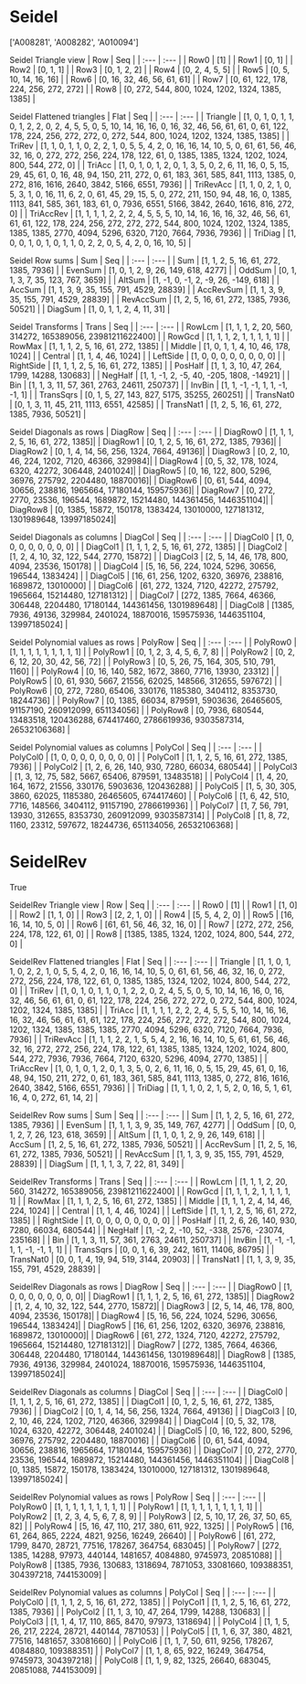 # Seidel
['A008281', 'A008282', 'A010094']

Seidel Triangle view
|  Row   |  Seq   |
| :---   |  :---  |
| Row0 | [1] |
| Row1 | [0, 1] |
| Row2 | [0, 1, 1] |
| Row3 | [0, 1, 2, 2] |
| Row4 | [0, 2, 4, 5, 5] |
| Row5 | [0, 5, 10, 14, 16, 16] |
| Row6 | [0, 16, 32, 46, 56, 61, 61] |
| Row7 | [0, 61, 122, 178, 224, 256, 272, 272] |
| Row8 | [0, 272, 544, 800, 1024, 1202, 1324, 1385, 1385] |

Seidel Flattened triangles
| Flat      |  Seq  |
| :---      | :---  |
| Triangle  | [1, 0, 1, 0, 1, 1, 0, 1, 2, 2, 0, 2, 4, 5, 5, 0, 5, 10, 14, 16, 16, 0, 16, 32, 46, 56, 61, 61, 0, 61, 122, 178, 224, 256, 272, 272, 0, 272, 544, 800, 1024, 1202, 1324, 1385, 1385] |
| TriRev    | [1, 1, 0, 1, 1, 0, 2, 2, 1, 0, 5, 5, 4, 2, 0, 16, 16, 14, 10, 5, 0, 61, 61, 56, 46, 32, 16, 0, 272, 272, 256, 224, 178, 122, 61, 0, 1385, 1385, 1324, 1202, 1024, 800, 544, 272, 0] |
| TriAcc    | [1, 0, 1, 0, 1, 2, 0, 1, 3, 5, 0, 2, 6, 11, 16, 0, 5, 15, 29, 45, 61, 0, 16, 48, 94, 150, 211, 272, 0, 61, 183, 361, 585, 841, 1113, 1385, 0, 272, 816, 1616, 2640, 3842, 5166, 6551, 7936] |
| TriRevAcc | [1, 1, 0, 2, 1, 0, 5, 3, 1, 0, 16, 11, 6, 2, 0, 61, 45, 29, 15, 5, 0, 272, 211, 150, 94, 48, 16, 0, 1385, 1113, 841, 585, 361, 183, 61, 0, 7936, 6551, 5166, 3842, 2640, 1616, 816, 272, 0] |
| TriAccRev | [1, 1, 1, 1, 2, 2, 2, 4, 5, 5, 5, 10, 14, 16, 16, 16, 32, 46, 56, 61, 61, 61, 122, 178, 224, 256, 272, 272, 272, 544, 800, 1024, 1202, 1324, 1385, 1385, 1385, 2770, 4094, 5296, 6320, 7120, 7664, 7936, 7936] |
| TriDiag   | [1, 0, 0, 1, 0, 1, 0, 1, 1, 0, 2, 2, 0, 5, 4, 2, 0, 16, 10, 5] |

Seidel Row sums
| Sum       |   Seq  |
| :---      |  :---  |
| Sum       | [1, 1, 2, 5, 16, 61, 272, 1385, 7936] |
| EvenSum   | [1, 0, 1, 2, 9, 26, 149, 618, 4277] |
| OddSum    | [0, 1, 1, 3, 7, 35, 123, 767, 3659] |
| AltSum    | [1, -1, 0, -1, 2, -9, 26, -149, 618] |
| AccSum    | [1, 1, 3, 9, 35, 155, 791, 4529, 28839] |
| AccRevSum | [1, 1, 3, 9, 35, 155, 791, 4529, 28839] |
| RevAccSum | [1, 2, 5, 16, 61, 272, 1385, 7936, 50521] |
| DiagSum   | [1, 0, 1, 1, 2, 4, 11, 31] |

Seidel Transforms
| Trans     |   Seq  |
| :---      |  :---  |
| RowLcm    | [1, 1, 1, 2, 20, 560, 314272, 165389056, 23981211622400] |
| RowGcd    | [1, 1, 1, 2, 1, 1, 1, 1, 1] |
| RowMax    | [1, 1, 1, 2, 5, 16, 61, 272, 1385] |
| Middle    | [1, 0, 1, 1, 4, 10, 46, 178, 1024] |
| Central   | [1, 1, 4, 46, 1024] |
| LeftSide  | [1, 0, 0, 0, 0, 0, 0, 0, 0] |
| RightSide | [1, 1, 1, 2, 5, 16, 61, 272, 1385] |
| PosHalf   | [1, 1, 3, 10, 47, 264, 1799, 14288, 130683] |
| NegHalf   | [1, 1, -1, 2, -5, 40, -205, 1808, -14921] |
| Bin       | [1, 1, 3, 11, 57, 361, 2763, 24611, 250737] |
| InvBin    | [1, 1, -1, -1, 1, 1, -1, -1, 1] |
| TransSqrs | [0, 1, 5, 27, 143, 827, 5175, 35255, 260251] |
| TransNat0 | [0, 1, 3, 11, 45, 211, 1113, 6551, 42585] |
| TransNat1 | [1, 2, 5, 16, 61, 272, 1385, 7936, 50521] |

Seidel Diagonals as rows
| DiagRow  |   Seq  |
| :---     |  :---  |
| DiagRow0 | [1, 1, 1, 2, 5, 16, 61, 272, 1385]|
| DiagRow1 | [0, 1, 2, 5, 16, 61, 272, 1385, 7936]|
| DiagRow2 | [0, 1, 4, 14, 56, 256, 1324, 7664, 49136]|
| DiagRow3 | [0, 2, 10, 46, 224, 1202, 7120, 46366, 329984]|
| DiagRow4 | [0, 5, 32, 178, 1024, 6320, 42272, 306448, 2401024]|
| DiagRow5 | [0, 16, 122, 800, 5296, 36976, 275792, 2204480, 18870016]|
| DiagRow6 | [0, 61, 544, 4094, 30656, 238816, 1965664, 17180144, 159575936]|
| DiagRow7 | [0, 272, 2770, 23536, 196544, 1689872, 15214480, 144361456, 1446351104]|
| DiagRow8 | [0, 1385, 15872, 150178, 1383424, 13010000, 127181312, 1301989648, 13997185024]|

Seidel Diagonals as columns
| DiagCol  |   Seq  |
| :---     |  :---  |
| DiagCol0 | [1, 0, 0, 0, 0, 0, 0, 0, 0] |
| DiagCol1 | [1, 1, 1, 2, 5, 16, 61, 272, 1385] |
| DiagCol2 | [1, 2, 4, 10, 32, 122, 544, 2770, 15872] |
| DiagCol3 | [2, 5, 14, 46, 178, 800, 4094, 23536, 150178] |
| DiagCol4 | [5, 16, 56, 224, 1024, 5296, 30656, 196544, 1383424] |
| DiagCol5 | [16, 61, 256, 1202, 6320, 36976, 238816, 1689872, 13010000] |
| DiagCol6 | [61, 272, 1324, 7120, 42272, 275792, 1965664, 15214480, 127181312] |
| DiagCol7 | [272, 1385, 7664, 46366, 306448, 2204480, 17180144, 144361456, 1301989648] |
| DiagCol8 | [1385, 7936, 49136, 329984, 2401024, 18870016, 159575936, 1446351104, 13997185024] |

Seidel Polynomial values as rows
| PolyRow  |   Seq  |
| :---     |  :---  |
| PolyRow0 | [1, 1, 1, 1, 1, 1, 1, 1, 1] |
| PolyRow1 | [0, 1, 2, 3, 4, 5, 6, 7, 8] |
| PolyRow2 | [0, 2, 6, 12, 20, 30, 42, 56, 72] |
| PolyRow3 | [0, 5, 26, 75, 164, 305, 510, 791, 1160] |
| PolyRow4 | [0, 16, 140, 582, 1672, 3860, 7716, 13930, 23312] |
| PolyRow5 | [0, 61, 930, 5667, 21556, 62025, 148566, 312655, 597672] |
| PolyRow6 | [0, 272, 7280, 65406, 330176, 1185380, 3404112, 8353730, 18244736] |
| PolyRow7 | [0, 1385, 66034, 879591, 5903636, 26465605, 91157190, 260912099, 651134056] |
| PolyRow8 | [0, 7936, 680544, 13483518, 120436288, 674417460, 2786619936, 9303587314, 26532106368] |

Seidel Polynomial values as columns
| PolyCol  |   Seq  |
| :---     |  :---  |
| PolyCol0 | [1, 0, 0, 0, 0, 0, 0, 0, 0] |
| PolyCol1 | [1, 1, 2, 5, 16, 61, 272, 1385, 7936] |
| PolyCol2 | [1, 2, 6, 26, 140, 930, 7280, 66034, 680544] |
| PolyCol3 | [1, 3, 12, 75, 582, 5667, 65406, 879591, 13483518] |
| PolyCol4 | [1, 4, 20, 164, 1672, 21556, 330176, 5903636, 120436288] |
| PolyCol5 | [1, 5, 30, 305, 3860, 62025, 1185380, 26465605, 674417460] |
| PolyCol6 | [1, 6, 42, 510, 7716, 148566, 3404112, 91157190, 2786619936] |
| PolyCol7 | [1, 7, 56, 791, 13930, 312655, 8353730, 260912099, 9303587314] |
| PolyCol8 | [1, 8, 72, 1160, 23312, 597672, 18244736, 651134056, 26532106368] |

# SeidelRev
True

SeidelRev Triangle view
|  Row   |  Seq   |
| :---   |  :---  |
| Row0 | [1] |
| Row1 | [1, 0] |
| Row2 | [1, 1, 0] |
| Row3 | [2, 2, 1, 0] |
| Row4 | [5, 5, 4, 2, 0] |
| Row5 | [16, 16, 14, 10, 5, 0] |
| Row6 | [61, 61, 56, 46, 32, 16, 0] |
| Row7 | [272, 272, 256, 224, 178, 122, 61, 0] |
| Row8 | [1385, 1385, 1324, 1202, 1024, 800, 544, 272, 0] |

SeidelRev Flattened triangles
| Flat      |  Seq  |
| :---      | :---  |
| Triangle  | [1, 1, 0, 1, 1, 0, 2, 2, 1, 0, 5, 5, 4, 2, 0, 16, 16, 14, 10, 5, 0, 61, 61, 56, 46, 32, 16, 0, 272, 272, 256, 224, 178, 122, 61, 0, 1385, 1385, 1324, 1202, 1024, 800, 544, 272, 0] |
| TriRev    | [1, 0, 1, 0, 1, 1, 0, 1, 2, 2, 0, 2, 4, 5, 5, 0, 5, 10, 14, 16, 16, 0, 16, 32, 46, 56, 61, 61, 0, 61, 122, 178, 224, 256, 272, 272, 0, 272, 544, 800, 1024, 1202, 1324, 1385, 1385] |
| TriAcc    | [1, 1, 1, 1, 2, 2, 2, 4, 5, 5, 5, 10, 14, 16, 16, 16, 32, 46, 56, 61, 61, 61, 122, 178, 224, 256, 272, 272, 272, 544, 800, 1024, 1202, 1324, 1385, 1385, 1385, 2770, 4094, 5296, 6320, 7120, 7664, 7936, 7936] |
| TriRevAcc | [1, 1, 1, 2, 2, 1, 5, 5, 4, 2, 16, 16, 14, 10, 5, 61, 61, 56, 46, 32, 16, 272, 272, 256, 224, 178, 122, 61, 1385, 1385, 1324, 1202, 1024, 800, 544, 272, 7936, 7936, 7664, 7120, 6320, 5296, 4094, 2770, 1385] |
| TriAccRev | [1, 0, 1, 0, 1, 2, 0, 1, 3, 5, 0, 2, 6, 11, 16, 0, 5, 15, 29, 45, 61, 0, 16, 48, 94, 150, 211, 272, 0, 61, 183, 361, 585, 841, 1113, 1385, 0, 272, 816, 1616, 2640, 3842, 5166, 6551, 7936] |
| TriDiag   | [1, 1, 1, 0, 2, 1, 5, 2, 0, 16, 5, 1, 61, 16, 4, 0, 272, 61, 14, 2] |

SeidelRev Row sums
| Sum       |   Seq  |
| :---      |  :---  |
| Sum       | [1, 1, 2, 5, 16, 61, 272, 1385, 7936] |
| EvenSum   | [1, 1, 1, 3, 9, 35, 149, 767, 4277] |
| OddSum    | [0, 0, 1, 2, 7, 26, 123, 618, 3659] |
| AltSum    | [1, 1, 0, 1, 2, 9, 26, 149, 618] |
| AccSum    | [1, 2, 5, 16, 61, 272, 1385, 7936, 50521] |
| AccRevSum | [1, 2, 5, 16, 61, 272, 1385, 7936, 50521] |
| RevAccSum | [1, 1, 3, 9, 35, 155, 791, 4529, 28839] |
| DiagSum   | [1, 1, 1, 3, 7, 22, 81, 349] |

SeidelRev Transforms
| Trans     |   Seq  |
| :---      |  :---  |
| RowLcm    | [1, 1, 1, 2, 20, 560, 314272, 165389056, 23981211622400] |
| RowGcd    | [1, 1, 1, 2, 1, 1, 1, 1, 1] |
| RowMax    | [1, 1, 1, 2, 5, 16, 61, 272, 1385] |
| Middle    | [1, 1, 1, 2, 4, 14, 46, 224, 1024] |
| Central   | [1, 1, 4, 46, 1024] |
| LeftSide  | [1, 1, 1, 2, 5, 16, 61, 272, 1385] |
| RightSide | [1, 0, 0, 0, 0, 0, 0, 0, 0] |
| PosHalf   | [1, 2, 6, 26, 140, 930, 7280, 66034, 680544] |
| NegHalf   | [1, -2, 2, -10, 52, -338, 2576, -23074, 235168] |
| Bin       | [1, 1, 3, 11, 57, 361, 2763, 24611, 250737] |
| InvBin    | [1, -1, -1, 1, 1, -1, -1, 1, 1] |
| TransSqrs | [0, 0, 1, 6, 39, 242, 1611, 11406, 86795] |
| TransNat0 | [0, 0, 1, 4, 19, 94, 519, 3144, 20903] |
| TransNat1 | [1, 1, 3, 9, 35, 155, 791, 4529, 28839] |

SeidelRev Diagonals as rows
| DiagRow  |   Seq  |
| :---     |  :---  |
| DiagRow0 | [1, 0, 0, 0, 0, 0, 0, 0, 0]|
| DiagRow1 | [1, 1, 1, 2, 5, 16, 61, 272, 1385]|
| DiagRow2 | [1, 2, 4, 10, 32, 122, 544, 2770, 15872]|
| DiagRow3 | [2, 5, 14, 46, 178, 800, 4094, 23536, 150178]|
| DiagRow4 | [5, 16, 56, 224, 1024, 5296, 30656, 196544, 1383424]|
| DiagRow5 | [16, 61, 256, 1202, 6320, 36976, 238816, 1689872, 13010000]|
| DiagRow6 | [61, 272, 1324, 7120, 42272, 275792, 1965664, 15214480, 127181312]|
| DiagRow7 | [272, 1385, 7664, 46366, 306448, 2204480, 17180144, 144361456, 1301989648]|
| DiagRow8 | [1385, 7936, 49136, 329984, 2401024, 18870016, 159575936, 1446351104, 13997185024]|

SeidelRev Diagonals as columns
| DiagCol  |   Seq  |
| :---     |  :---  |
| DiagCol0 | [1, 1, 1, 2, 5, 16, 61, 272, 1385] |
| DiagCol1 | [0, 1, 2, 5, 16, 61, 272, 1385, 7936] |
| DiagCol2 | [0, 1, 4, 14, 56, 256, 1324, 7664, 49136] |
| DiagCol3 | [0, 2, 10, 46, 224, 1202, 7120, 46366, 329984] |
| DiagCol4 | [0, 5, 32, 178, 1024, 6320, 42272, 306448, 2401024] |
| DiagCol5 | [0, 16, 122, 800, 5296, 36976, 275792, 2204480, 18870016] |
| DiagCol6 | [0, 61, 544, 4094, 30656, 238816, 1965664, 17180144, 159575936] |
| DiagCol7 | [0, 272, 2770, 23536, 196544, 1689872, 15214480, 144361456, 1446351104] |
| DiagCol8 | [0, 1385, 15872, 150178, 1383424, 13010000, 127181312, 1301989648, 13997185024] |

SeidelRev Polynomial values as rows
| PolyRow  |   Seq  |
| :---     |  :---  |
| PolyRow0 | [1, 1, 1, 1, 1, 1, 1, 1, 1] |
| PolyRow1 | [1, 1, 1, 1, 1, 1, 1, 1, 1] |
| PolyRow2 | [1, 2, 3, 4, 5, 6, 7, 8, 9] |
| PolyRow3 | [2, 5, 10, 17, 26, 37, 50, 65, 82] |
| PolyRow4 | [5, 16, 47, 110, 217, 380, 611, 922, 1325] |
| PolyRow5 | [16, 61, 264, 865, 2224, 4821, 9256, 16249, 26640] |
| PolyRow6 | [61, 272, 1799, 8470, 28721, 77516, 178267, 364754, 683045] |
| PolyRow7 | [272, 1385, 14288, 97973, 440144, 1481657, 4084880, 9745973, 20851088] |
| PolyRow8 | [1385, 7936, 130683, 1318694, 7871053, 33081660, 109388351, 304397218, 744153009] |

SeidelRev Polynomial values as columns
| PolyCol  |   Seq  |
| :---     |  :---  |
| PolyCol0 | [1, 1, 1, 2, 5, 16, 61, 272, 1385] |
| PolyCol1 | [1, 1, 2, 5, 16, 61, 272, 1385, 7936] |
| PolyCol2 | [1, 1, 3, 10, 47, 264, 1799, 14288, 130683] |
| PolyCol3 | [1, 1, 4, 17, 110, 865, 8470, 97973, 1318694] |
| PolyCol4 | [1, 1, 5, 26, 217, 2224, 28721, 440144, 7871053] |
| PolyCol5 | [1, 1, 6, 37, 380, 4821, 77516, 1481657, 33081660] |
| PolyCol6 | [1, 1, 7, 50, 611, 9256, 178267, 4084880, 109388351] |
| PolyCol7 | [1, 1, 8, 65, 922, 16249, 364754, 9745973, 304397218] |
| PolyCol8 | [1, 1, 9, 82, 1325, 26640, 683045, 20851088, 744153009] |

